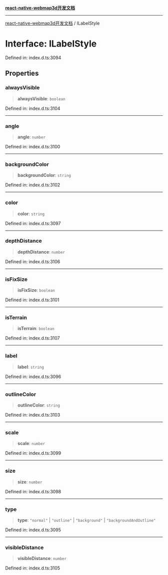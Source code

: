 [**react-native-webmap3d开发文档**](../README.md)

***

[react-native-webmap3d开发文档](../globals.md) / ILabelStyle

# Interface: ILabelStyle

Defined in: index.d.ts:3094

## Properties

### alwaysVisible

> **alwaysVisible**: `boolean`

Defined in: index.d.ts:3104

***

### angle

> **angle**: `number`

Defined in: index.d.ts:3100

***

### backgroundColor

> **backgroundColor**: `string`

Defined in: index.d.ts:3102

***

### color

> **color**: `string`

Defined in: index.d.ts:3097

***

### depthDistance

> **depthDistance**: `number`

Defined in: index.d.ts:3106

***

### isFixSize

> **isFixSize**: `boolean`

Defined in: index.d.ts:3101

***

### isTerrain

> **isTerrain**: `boolean`

Defined in: index.d.ts:3107

***

### label

> **label**: `string`

Defined in: index.d.ts:3096

***

### outlineColor

> **outlineColor**: `string`

Defined in: index.d.ts:3103

***

### scale

> **scale**: `number`

Defined in: index.d.ts:3099

***

### size

> **size**: `number`

Defined in: index.d.ts:3098

***

### type

> **type**: `"normal"` \| `"outline"` \| `"background"` \| `"backgroundAndOutline"`

Defined in: index.d.ts:3095

***

### visibleDistance

> **visibleDistance**: `number`

Defined in: index.d.ts:3105
